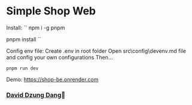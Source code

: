 # Simple Shop Web

Install: 
``
npm i -g pnpm

pnpm install
``

Config env file: Create .env in root folder
Open src\config\devenv.md file and config your own configurations
Then...

``
pnpm run dev
``

Demo: https://shop-be.onrender.com

### [David Dzung Dang](https://www.facebook.com/dzungdang.IT):whale:
